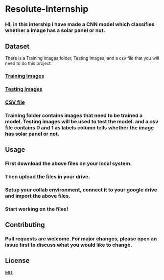 # Resolute-Internship
### HI, in this intership i have made a CNN model which classifies whether a image has a solar panel or not.

## Dataset
There is a Training images folder, Testing Images, and a csv file that you will need to do this project.
### [Training Images](https://drive.google.com/drive/folders/1qDF91YBVjfWKdHSk_cjYNYDjBNIP3kUE?usp=drive_link)
### [Testing Images](https://drive.google.com/drive/folders/1DHEO5tOw3zcihmZpDicSKqReZJYTLZFa?usp=drive_link)
### [CSV file](https://drive.google.com/file/d/1Nsj3IyxqpBG9Uo4fsBjspPUzGsQVI9KT/view?usp=sharing)

### Training folder contains images that need to be trained a model. Testing images will be used to test the model. and a csv file contains 0 and 1 as labels column tells whether the image has solar panel or not.

## Usage
### First download the above files on your local system. 
### Then upload the files in your drive.
### Setup your collab environment, connect it to your google drive and import the above files.
### Start working on the files!

## Contributing

### Pull requests are welcome. For major changes, please open an issue first to discuss what you would like to change.

## License

[MIT](https://choosealicense.com/licenses/mit/)
